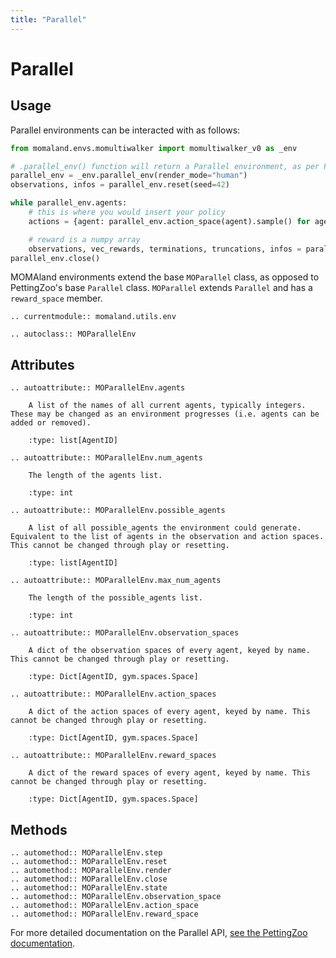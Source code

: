 ```yaml
---
title: "Parallel"
---
```


# Parallel
## Usage
Parallel environments can be interacted with as follows:

```python
from momaland.envs.momultiwalker import momultiwalker_v0 as _env

# .parallel_env() function will return a Parallel environment, as per PZ standard
parallel_env = _env.parallel_env(render_mode="human")
observations, infos = parallel_env.reset(seed=42)

while parallel_env.agents:
    # this is where you would insert your policy
    actions = {agent: parallel_env.action_space(agent).sample() for agent in parallel_env.agents}

    # reward is a numpy array
    observations, vec_rewards, terminations, truncations, infos = parallel_env.step(actions)
parallel_env.close()
```

MOMAland environments extend the base `MOParallel` class, as opposed to PettingZoo's base `Parallel` class. `MOParallel` extends `Parallel` and has a `reward_space` member.

```{eval-rst}
.. currentmodule:: momaland.utils.env

.. autoclass:: MOParallelEnv
```
## Attributes
```{eval-rst}
.. autoattribute:: MOParallelEnv.agents

    A list of the names of all current agents, typically integers. These may be changed as an environment progresses (i.e. agents can be added or removed).

    :type: list[AgentID]

.. autoattribute:: MOParallelEnv.num_agents

    The length of the agents list.

    :type: int

.. autoattribute:: MOParallelEnv.possible_agents

    A list of all possible_agents the environment could generate. Equivalent to the list of agents in the observation and action spaces. This cannot be changed through play or resetting.

    :type: list[AgentID]

.. autoattribute:: MOParallelEnv.max_num_agents

    The length of the possible_agents list.

    :type: int

.. autoattribute:: MOParallelEnv.observation_spaces

    A dict of the observation spaces of every agent, keyed by name. This cannot be changed through play or resetting.

    :type: Dict[AgentID, gym.spaces.Space]

.. autoattribute:: MOParallelEnv.action_spaces

    A dict of the action spaces of every agent, keyed by name. This cannot be changed through play or resetting.

    :type: Dict[AgentID, gym.spaces.Space]

.. autoattribute:: MOParallelEnv.reward_spaces

    A dict of the reward spaces of every agent, keyed by name. This cannot be changed through play or resetting.

    :type: Dict[AgentID, gym.spaces.Space]
```

## Methods
```{eval-rst}
.. automethod:: MOParallelEnv.step
.. automethod:: MOParallelEnv.reset
.. automethod:: MOParallelEnv.render
.. automethod:: MOParallelEnv.close
.. automethod:: MOParallelEnv.state
.. automethod:: MOParallelEnv.observation_space
.. automethod:: MOParallelEnv.action_space
.. automethod:: MOParallelEnv.reward_space
```

For more detailed documentation on the Parallel API, [see the PettingZoo documentation](https://pettingzoo.farama.org/api/parallel/).
